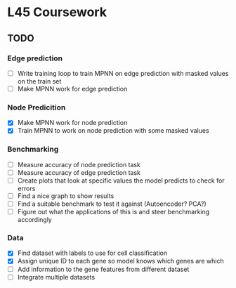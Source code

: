 # L45 Coursework

## TODO
### Edge prediction
- [ ] Write training loop to train MPNN on edge prediction with masked values on the train set
- [ ] Make MPNN work for edge prediction
### Node Predicition
- [X] Make MPNN work for node prediction
- [X] Train MPNN to work on node prediction with some masked values
### Benchmarking
- [ ] Measure accuracy of node prediction task
- [ ] Measure accuracy of edge prediction task
- [ ] Create plots that look at specific values the model predicts to check for errors
- [ ] Find a nice graph to show results
- [ ] Find a suitable benchmark to test it against (Autoencoder? PCA?)
- [ ] Figure out what the applications of this is and steer benchmarking accordingly
### Data
- [X] Find dataset with labels to use for cell classification
- [X] Assign unique ID to each gene so model knows which genes are which
- [ ] Add information to the gene features from different dataset
- [ ] Integrate multiple datasets
